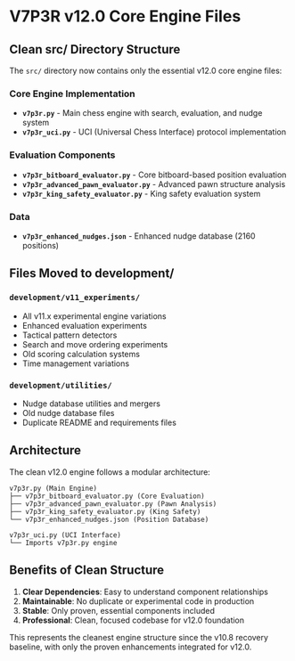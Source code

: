 # V7P3R v12.0 Core Engine Files

## Clean src/ Directory Structure

The `src/` directory now contains only the essential v12.0 core engine files:

### **Core Engine Implementation**
- **`v7p3r.py`** - Main chess engine with search, evaluation, and nudge system
- **`v7p3r_uci.py`** - UCI (Universal Chess Interface) protocol implementation

### **Evaluation Components**
- **`v7p3r_bitboard_evaluator.py`** - Core bitboard-based position evaluation
- **`v7p3r_advanced_pawn_evaluator.py`** - Advanced pawn structure analysis
- **`v7p3r_king_safety_evaluator.py`** - King safety evaluation system

### **Data**
- **`v7p3r_enhanced_nudges.json`** - Enhanced nudge database (2160 positions)

## Files Moved to development/

### `development/v11_experiments/`
- All v11.x experimental engine variations
- Enhanced evaluation experiments
- Tactical pattern detectors
- Search and move ordering experiments
- Old scoring calculation systems
- Time management variations

### `development/utilities/`
- Nudge database utilities and mergers
- Old nudge database files
- Duplicate README and requirements files

## Architecture

The clean v12.0 engine follows a modular architecture:

```
v7p3r.py (Main Engine)
├── v7p3r_bitboard_evaluator.py (Core Evaluation)
├── v7p3r_advanced_pawn_evaluator.py (Pawn Analysis)
├── v7p3r_king_safety_evaluator.py (King Safety)
└── v7p3r_enhanced_nudges.json (Position Database)

v7p3r_uci.py (UCI Interface)
└── Imports v7p3r.py engine
```

## Benefits of Clean Structure

1. **Clear Dependencies**: Easy to understand component relationships
2. **Maintainable**: No duplicate or experimental code in production
3. **Stable**: Only proven, essential components included
4. **Professional**: Clean, focused codebase for v12.0 foundation

This represents the cleanest engine structure since the v10.8 recovery baseline, with only the proven enhancements integrated for v12.0.